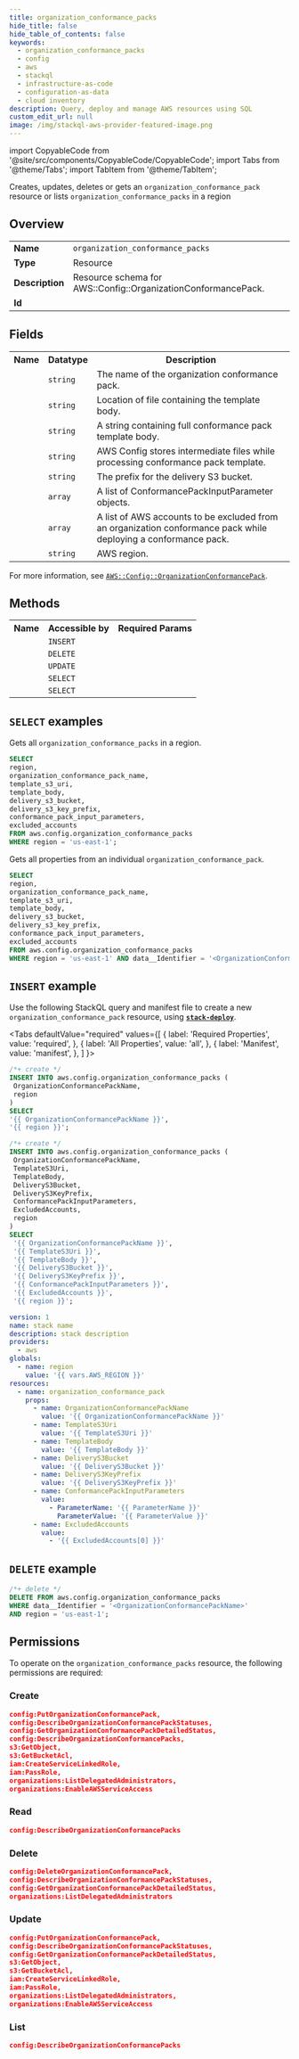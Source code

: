 ```yaml
---
title: organization_conformance_packs
hide_title: false
hide_table_of_contents: false
keywords:
  - organization_conformance_packs
  - config
  - aws
  - stackql
  - infrastructure-as-code
  - configuration-as-data
  - cloud inventory
description: Query, deploy and manage AWS resources using SQL
custom_edit_url: null
image: /img/stackql-aws-provider-featured-image.png
---
```


import CopyableCode from '@site/src/components/CopyableCode/CopyableCode';
import Tabs from '@theme/Tabs';
import TabItem from '@theme/TabItem';

Creates, updates, deletes or gets an <code>organization_conformance_pack</code> resource or lists <code>organization_conformance_packs</code> in a region

## Overview
<table>
<tbody>
<tr><td><b>Name</b></td><td><code>organization_conformance_packs</code></td></tr>
<tr><td><b>Type</b></td><td>Resource</td></tr>
<tr><td><b>Description</b></td><td>Resource schema for AWS::Config::OrganizationConformancePack.</td></tr>
<tr><td><b>Id</b></td><td><CopyableCode code="aws.config.organization_conformance_packs" /></td></tr>
</tbody>
</table>

## Fields
<table>
<tbody>
<tr><th>Name</th><th>Datatype</th><th>Description</th></tr><tr><td><CopyableCode code="organization_conformance_pack_name" /></td><td><code>string</code></td><td>The name of the organization conformance pack.</td></tr>
<tr><td><CopyableCode code="template_s3_uri" /></td><td><code>string</code></td><td>Location of file containing the template body.</td></tr>
<tr><td><CopyableCode code="template_body" /></td><td><code>string</code></td><td>A string containing full conformance pack template body.</td></tr>
<tr><td><CopyableCode code="delivery_s3_bucket" /></td><td><code>string</code></td><td>AWS Config stores intermediate files while processing conformance pack template.</td></tr>
<tr><td><CopyableCode code="delivery_s3_key_prefix" /></td><td><code>string</code></td><td>The prefix for the delivery S3 bucket.</td></tr>
<tr><td><CopyableCode code="conformance_pack_input_parameters" /></td><td><code>array</code></td><td>A list of ConformancePackInputParameter objects.</td></tr>
<tr><td><CopyableCode code="excluded_accounts" /></td><td><code>array</code></td><td>A list of AWS accounts to be excluded from an organization conformance pack while deploying a conformance pack.</td></tr>
<tr><td><CopyableCode code="region" /></td><td><code>string</code></td><td>AWS region.</td></tr>
</tbody>
</table>

For more information, see <a href="https://docs.aws.amazon.com/AWSCloudFormation/latest/UserGuide/aws-resource-config-organizationconformancepack.html"><code>AWS::Config::OrganizationConformancePack</code></a>.

## Methods

<table>
<tbody>
  <tr>
    <th>Name</th>
    <th>Accessible by</th>
    <th>Required Params</th>
  </tr>
  <tr>
    <td><CopyableCode code="create_resource" /></td>
    <td><code>INSERT</code></td>
    <td><CopyableCode code="OrganizationConformancePackName, region" /></td>
  </tr>
  <tr>
    <td><CopyableCode code="delete_resource" /></td>
    <td><code>DELETE</code></td>
    <td><CopyableCode code="data__Identifier, region" /></td>
  </tr>
  <tr>
    <td><CopyableCode code="update_resource" /></td>
    <td><code>UPDATE</code></td>
    <td><CopyableCode code="data__Identifier, data__PatchDocument, region" /></td>
  </tr>
  <tr>
    <td><CopyableCode code="list_resources" /></td>
    <td><code>SELECT</code></td>
    <td><CopyableCode code="region" /></td>
  </tr>
  <tr>
    <td><CopyableCode code="get_resource" /></td>
    <td><code>SELECT</code></td>
    <td><CopyableCode code="data__Identifier, region" /></td>
  </tr>
</tbody>
</table>

## `SELECT` examples
Gets all <code>organization_conformance_packs</code> in a region.
```sql
SELECT
region,
organization_conformance_pack_name,
template_s3_uri,
template_body,
delivery_s3_bucket,
delivery_s3_key_prefix,
conformance_pack_input_parameters,
excluded_accounts
FROM aws.config.organization_conformance_packs
WHERE region = 'us-east-1';
```
Gets all properties from an individual <code>organization_conformance_pack</code>.
```sql
SELECT
region,
organization_conformance_pack_name,
template_s3_uri,
template_body,
delivery_s3_bucket,
delivery_s3_key_prefix,
conformance_pack_input_parameters,
excluded_accounts
FROM aws.config.organization_conformance_packs
WHERE region = 'us-east-1' AND data__Identifier = '<OrganizationConformancePackName>';
```

## `INSERT` example

Use the following StackQL query and manifest file to create a new <code>organization_conformance_pack</code> resource, using [__`stack-deploy`__](https://pypi.org/project/stack-deploy/).

<Tabs
    defaultValue="required"
    values={[
      { label: 'Required Properties', value: 'required', },
      { label: 'All Properties', value: 'all', },
      { label: 'Manifest', value: 'manifest', },
    ]
}>
<TabItem value="required">

```sql
/*+ create */
INSERT INTO aws.config.organization_conformance_packs (
 OrganizationConformancePackName,
 region
)
SELECT 
'{{ OrganizationConformancePackName }}',
'{{ region }}';
```
</TabItem>
<TabItem value="all">

```sql
/*+ create */
INSERT INTO aws.config.organization_conformance_packs (
 OrganizationConformancePackName,
 TemplateS3Uri,
 TemplateBody,
 DeliveryS3Bucket,
 DeliveryS3KeyPrefix,
 ConformancePackInputParameters,
 ExcludedAccounts,
 region
)
SELECT 
 '{{ OrganizationConformancePackName }}',
 '{{ TemplateS3Uri }}',
 '{{ TemplateBody }}',
 '{{ DeliveryS3Bucket }}',
 '{{ DeliveryS3KeyPrefix }}',
 '{{ ConformancePackInputParameters }}',
 '{{ ExcludedAccounts }}',
 '{{ region }}';
```
</TabItem>
<TabItem value="manifest">

```yaml
version: 1
name: stack name
description: stack description
providers:
  - aws
globals:
  - name: region
    value: '{{ vars.AWS_REGION }}'
resources:
  - name: organization_conformance_pack
    props:
      - name: OrganizationConformancePackName
        value: '{{ OrganizationConformancePackName }}'
      - name: TemplateS3Uri
        value: '{{ TemplateS3Uri }}'
      - name: TemplateBody
        value: '{{ TemplateBody }}'
      - name: DeliveryS3Bucket
        value: '{{ DeliveryS3Bucket }}'
      - name: DeliveryS3KeyPrefix
        value: '{{ DeliveryS3KeyPrefix }}'
      - name: ConformancePackInputParameters
        value:
          - ParameterName: '{{ ParameterName }}'
            ParameterValue: '{{ ParameterValue }}'
      - name: ExcludedAccounts
        value:
          - '{{ ExcludedAccounts[0] }}'

```
</TabItem>
</Tabs>

## `DELETE` example

```sql
/*+ delete */
DELETE FROM aws.config.organization_conformance_packs
WHERE data__Identifier = '<OrganizationConformancePackName>'
AND region = 'us-east-1';
```

## Permissions

To operate on the <code>organization_conformance_packs</code> resource, the following permissions are required:

### Create
```json
config:PutOrganizationConformancePack,
config:DescribeOrganizationConformancePackStatuses,
config:GetOrganizationConformancePackDetailedStatus,
config:DescribeOrganizationConformancePacks,
s3:GetObject,
s3:GetBucketAcl,
iam:CreateServiceLinkedRole,
iam:PassRole,
organizations:ListDelegatedAdministrators,
organizations:EnableAWSServiceAccess
```

### Read
```json
config:DescribeOrganizationConformancePacks
```

### Delete
```json
config:DeleteOrganizationConformancePack,
config:DescribeOrganizationConformancePackStatuses,
config:GetOrganizationConformancePackDetailedStatus,
organizations:ListDelegatedAdministrators
```

### Update
```json
config:PutOrganizationConformancePack,
config:DescribeOrganizationConformancePackStatuses,
config:GetOrganizationConformancePackDetailedStatus,
s3:GetObject,
s3:GetBucketAcl,
iam:CreateServiceLinkedRole,
iam:PassRole,
organizations:ListDelegatedAdministrators,
organizations:EnableAWSServiceAccess
```

### List
```json
config:DescribeOrganizationConformancePacks
```

